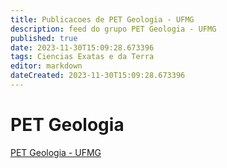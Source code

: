```yaml
---
title: Publicacoes de PET Geologia - UFMG 
description: feed do grupo PET Geologia - UFMG
published: true
date: 2023-11-30T15:09:28.673396
tags: Ciencias Exatas e da Terra
editor: markdown
dateCreated: 2023-11-30T15:09:28.673396
---
```


# PET Geologia
[PET Geologia - UFMG](/grupo/225PETGeologiaUFMG.md)